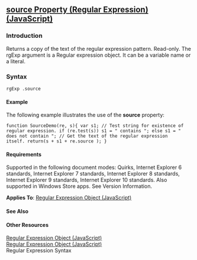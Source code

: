 ## [source Property (Regular Expression) (JavaScript)](source-Property__Regular-Expression.html)

### Introduction 

 Returns a copy of the text of the regular expression pattern. Read-only. The rgExp argument is a Regular expression object. It can be a variable name or a literal.

### Syntax 

```
rgExp .source
```

#### Example 

<p xmlns:util="util">
  The following example illustrates the use of the <b>source</b> property:
</p>

```
function SourceDemo(re, s){ var s1; // Test string for existence of regular expression. if (re.test(s)) s1 = " contains "; else s1 = " does not contain "; // Get the text of the regular expression
itself. return(s + s1 + re.source ); }
```

#### Requirements 

<div id="requirementsTitleSection" class="section" name="collapseableSection" style="">
  <p xmlns:util="util"></p>
  <p>
    Supported in the following document modes: Quirks, Internet Explorer 6 standards, Internet Explorer 7 standards, Internet Explorer 8 standards, Internet Explorer 9 standards, Internet Explorer 10
    standards. Also supported in Windows Store apps. See Version Information.
  </p>
  <p xmlns:util="util">
    <b>Applies To</b>: <span sdata="link"><a href="346aa83e-a045-47ea-acae-b42c7b121534.htm">Regular Expression Object (JavaScript)</a></span>
  </p>
</div>

#### See Also 

<div id="seeAlsoSection" class="section" name="collapseableSection" style="">
  <h4 class="subHeading">
    Other Resources
  </h4>
  <div class="seeAlsoStyle">
    <span sdata="link" xmlns:util="util"><a href="346aa83e-a045-47ea-acae-b42c7b121534.htm">Regular Expression Object (JavaScript)</a></span>
  </div>
  <div class="seeAlsoStyle">
    <span sdata="link" xmlns:util="util"><a href="346aa83e-a045-47ea-acae-b42c7b121534.htm">Regular Expression Object (JavaScript)</a></span>
  </div>
  <div class="seeAlsoStyle">
    <span sdata="link" xmlns:util="util">Regular Expression Syntax</span>
  </div>
</div>

